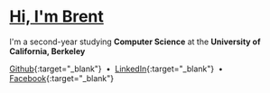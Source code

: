 # [Hi, I'm Brent](/)
I'm a second-year studying **Computer Science** at the **University of California, Berkeley**

[Github](https://github.com/brentyi){:target="_blank"}  &nbsp;&bull;&nbsp;  [LinkedIn](https://linkedin.com/in/brentyi){:target="_blank"} &nbsp;&bull;&nbsp; [Facebook](https://www.facebook.com/profile.php?id=1435246327){:target="_blank"}
